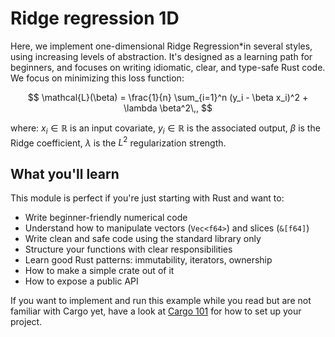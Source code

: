# Ridge regression 1D

Here, we implement one-dimensional Ridge Regression*in several styles, using increasing levels of abstraction. It's designed as a learning path for beginners, and focuses on writing idiomatic, clear, and type-safe Rust code. We focus on minimizing this loss function:

$$
\mathcal{L}(\beta) = \frac{1}{n} \sum_{i=1}^n (y_i - \beta x_i)^2 + \lambda \beta^2\,,
$$

where: $x_i \in \mathbb{R}$ is an input covariate, $y_i \in \mathbb{R}$ is the associated output, $\beta$ is the Ridge coefficient, $\lambda$ is the $L^2$ regularization strength.

## What you'll learn

This module is perfect if you're just starting with Rust and want to:

- Write beginner-friendly numerical code
- Understand how to manipulate vectors (`Vec<f64>`) and slices (`&[f64]`)
- Write clean and safe code using the standard library only
- Structure your functions with clear responsibilities
- Learn good Rust patterns: immutability, iterators, ownership
- How to make a simple crate out of it 
- How to expose a public API

If you want to implement and run this example while you read but are not familiar with Cargo yet, have a look at [Cargo 101](../CARGO_TUTORIAL.md) for how to set up your project.